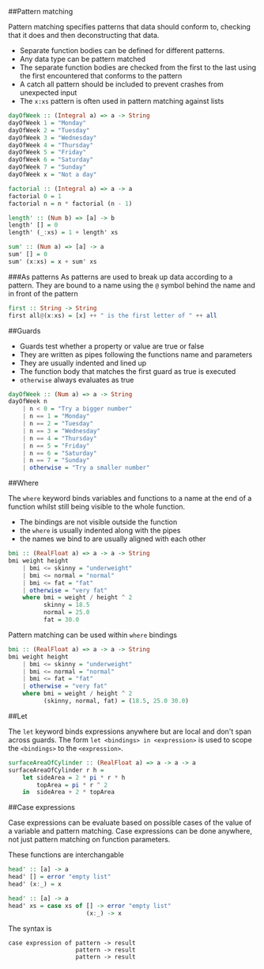 ##Pattern matching

Pattern matching specifies patterns that data should conform to, checking that it does and then deconstructing that data.

 - Separate function bodies can be defined for different patterns.
 - Any data type can be pattern matched
 - The separate function bodies are checked from the first to the last using the first encountered that conforms to the pattern
 - A catch all pattern should be included to prevent crashes from unexpected input
 - The ``` x:xs ``` pattern is often used in pattern matching against lists

```hs
dayOfWeek :: (Integral a) => a -> String
dayOfWeek 1 = "Monday"
dayOfWeek 2 = "Tuesday"
dayOfWeek 3 = "Wednesday"
dayOfWeek 4 = "Thursday"
dayOfWeek 5 = "Friday"
dayOfWeek 6 = "Saturday"
dayOfWeek 7 = "Sunday"
dayOfWeek x = "Not a day"
```

```hs
factorial :: (Integral a) => a -> a
factorial 0 = 1
factorial n = n * factorial (n - 1)
```

```hs
length' :: (Num b) => [a] -> b
length' [] = 0
length' (_:xs) = 1 + length' xs
```

```hs
sum' :: (Num a) => [a] -> a
sum' [] = 0
sum' (x:xs) = x + sum' xs
```

###As patterns
As patterns are used to break up data according to a pattern. They are bound to a name using the ``` @ ``` symbol behind the name and in front of the pattern

```hs
first :: String -> String
first all@(x:xs) = [x] ++ " is the first letter of " ++ all
```

##Guards

 - Guards test whether a property or value are true or false
 - They are written as pipes following the functions name and parameters
 - They are usually indented and lined up
 - The function body that matches the first guard as true is executed
 - ``` otherwise ``` always evaluates as true

```hs
dayOfWeek :: (Num a) => a -> String
dayOfWeek n
    | n < 0 = "Try a bigger number"
    | n == 1 = "Monday"
    | n == 2 = "Tuesday"
    | n == 3 = "Wednesday"
    | n == 4 = "Thursday"
    | n == 5 = "Friday"
    | n == 6 = "Saturday"
    | n == 7 = "Sunday"
    | otherwise = "Try a smaller number"
```

##Where

The ``` where ``` keyword binds variables and functions to a name at the end of a function whilst still being visible to the whole function.
 - The bindings are not visible outside the function
 - the ``` where ``` is usually indented along with the pipes
 - the names we bind to are usually aligned with each other

```hs
bmi :: (RealFloat a) => a -> a -> String
bmi weight height
    | bmi <= skinny = "underweight"
    | bmi <= normal = "normal"
    | bmi <= fat = "fat"
    | otherwise = "very fat"
    where bmi = weight / height ^ 2
          skinny = 18.5
          normal = 25.0
          fat = 30.0
```

Pattern matching can be used within ``` where ``` bindings

```hs
bmi :: (RealFloat a) => a -> a -> String
bmi weight height
    | bmi <= skinny = "underweight"
    | bmi <= normal = "normal"
    | bmi <= fat = "fat"
    | otherwise = "very fat"
    where bmi = weight / height ^ 2
          (skinny, normal, fat) = (18.5, 25.0 30.0)
```

##Let

The ``` let ``` keyword binds expressions anywhere but are local and don't span across guards.
The form ``` let <bindings> in <expression> ``` is used to scope the ``` <bindings> ``` to the ``` <expression> ```.

```hs
surfaceAreaOfCylinder :: (RealFloat a) => a -> a -> a
surfaceAreaOfCylinder r h =
    let sideArea = 2 * pi * r * h
        topArea = pi * r ^ 2
    in  sideArea + 2 * topArea
```

##Case expressions

Case expressions can be evaluate based on possible cases of the value of a variable and pattern matching.
Case expressions can be done anywhere, not just pattern matching on function parameters.

These functions are interchangable

```hs
head' :: [a] -> a
head' [] = error "empty list"
head' (x:_) = x
```

```hs
head' :: [a] -> a
head' xs = case xs of [] -> error "empty list"
                      (x:_) -> x
```

The syntax is

```
case expression of pattern -> result
                   pattern -> result
                   pattern -> result
```

